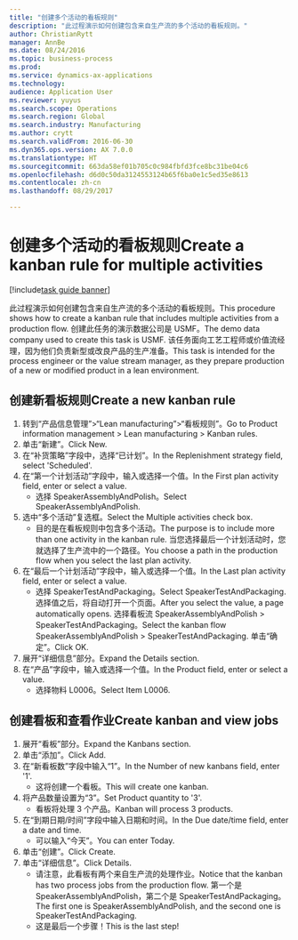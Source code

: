 ```yaml
--- 
title: "创建多个活动的看板规则"
description: "此过程演示如何创建包含来自生产流的多个活动的看板规则。"
author: ChristianRytt
manager: AnnBe
ms.date: 08/24/2016
ms.topic: business-process
ms.prod: 
ms.service: dynamics-ax-applications
ms.technology: 
audience: Application User
ms.reviewer: yuyus
ms.search.scope: Operations
ms.search.region: Global
ms.search.industry: Manufacturing
ms.author: crytt
ms.search.validFrom: 2016-06-30
ms.dyn365.ops.version: AX 7.0.0
ms.translationtype: HT
ms.sourcegitcommit: 663da58ef01b705c0c984fbfd3fce8bc31be04c6
ms.openlocfilehash: d6d0c50da3124553124b65f6ba0e1c5ed35e8613
ms.contentlocale: zh-cn
ms.lasthandoff: 08/29/2017

---
```

# <a name="create-a-kanban-rule-for-multiple-activities"></a><span data-ttu-id="7d5a0-103">创建多个活动的看板规则</span><span class="sxs-lookup"><span data-stu-id="7d5a0-103">Create a kanban rule for multiple activities</span></span>

[!include[task guide banner](../../includes/task-guide-banner.md)]

<span data-ttu-id="7d5a0-104">此过程演示如何创建包含来自生产流的多个活动的看板规则。</span><span class="sxs-lookup"><span data-stu-id="7d5a0-104">This procedure shows how to create a kanban rule that includes multiple activities from a production flow.</span></span> <span data-ttu-id="7d5a0-105">创建此任务的演示数据公司是 USMF。</span><span class="sxs-lookup"><span data-stu-id="7d5a0-105">The demo data company used to create this task is USMF.</span></span> <span data-ttu-id="7d5a0-106">该任务面向工艺工程师或价值流经理，因为他们负责新型或改良产品的生产准备。</span><span class="sxs-lookup"><span data-stu-id="7d5a0-106">This task is intended for the process engineer or the value stream manager, as they prepare production of a new or modified product in a lean environment.</span></span>


## <a name="create-a-new-kanban-rule"></a><span data-ttu-id="7d5a0-107">创建新看板规则</span><span class="sxs-lookup"><span data-stu-id="7d5a0-107">Create a new kanban rule</span></span>
1. <span data-ttu-id="7d5a0-108">转到“产品信息管理”>“Lean manufacturing”>“看板规则”。</span><span class="sxs-lookup"><span data-stu-id="7d5a0-108">Go to Product information management > Lean manufacturing > Kanban rules.</span></span>
2. <span data-ttu-id="7d5a0-109">单击“新建”。</span><span class="sxs-lookup"><span data-stu-id="7d5a0-109">Click New.</span></span>
3. <span data-ttu-id="7d5a0-110">在“补货策略”字段中，选择“已计划”。</span><span class="sxs-lookup"><span data-stu-id="7d5a0-110">In the Replenishment strategy field, select 'Scheduled'.</span></span>
4. <span data-ttu-id="7d5a0-111">在“第一个计划活动”字段中，输入或选择一个值。</span><span class="sxs-lookup"><span data-stu-id="7d5a0-111">In the First plan activity field, enter or select a value.</span></span>
    * <span data-ttu-id="7d5a0-112">选择 SpeakerAssemblyAndPolish。</span><span class="sxs-lookup"><span data-stu-id="7d5a0-112">Select SpeakerAssemblyAndPolish.</span></span>  
5. <span data-ttu-id="7d5a0-113">选中“多个活动”复选框。</span><span class="sxs-lookup"><span data-stu-id="7d5a0-113">Select the Multiple activities check box.</span></span>
    * <span data-ttu-id="7d5a0-114">目的是在看板规则中包含多个活动。</span><span class="sxs-lookup"><span data-stu-id="7d5a0-114">The purpose is to include more than one activity in the kanban rule.</span></span> <span data-ttu-id="7d5a0-115">当您选择最后一个计划活动时，您就选择了生产流中的一个路径。</span><span class="sxs-lookup"><span data-stu-id="7d5a0-115">You choose a path in the production flow when you select the last plan activity.</span></span>  
6. <span data-ttu-id="7d5a0-116">在“最后一个计划活动”字段中，输入或选择一个值。</span><span class="sxs-lookup"><span data-stu-id="7d5a0-116">In the Last plan activity field, enter or select a value.</span></span>
    * <span data-ttu-id="7d5a0-117">选择 SpeakerTestAndPackaging。</span><span class="sxs-lookup"><span data-stu-id="7d5a0-117">Select SpeakerTestAndPackaging.</span></span> <span data-ttu-id="7d5a0-118">选择值之后，将自动打开一个页面。</span><span class="sxs-lookup"><span data-stu-id="7d5a0-118">After you select the value, a page automatically opens.</span></span> <span data-ttu-id="7d5a0-119">选择看板流 SpeakerAssemblyAndPolish > SpeakerTestAndPackaging。</span><span class="sxs-lookup"><span data-stu-id="7d5a0-119">Select the kanban flow SpeakerAssemblyAndPolish > SpeakerTestAndPackaging.</span></span> <span data-ttu-id="7d5a0-120">单击“确定”。</span><span class="sxs-lookup"><span data-stu-id="7d5a0-120">Click OK.</span></span>  
7. <span data-ttu-id="7d5a0-121">展开“详细信息”部分。</span><span class="sxs-lookup"><span data-stu-id="7d5a0-121">Expand the Details section.</span></span>
8. <span data-ttu-id="7d5a0-122">在“产品”字段中，输入或选择一个值。</span><span class="sxs-lookup"><span data-stu-id="7d5a0-122">In the Product field, enter or select a value.</span></span>
    * <span data-ttu-id="7d5a0-123">选择物料 L0006。</span><span class="sxs-lookup"><span data-stu-id="7d5a0-123">Select Item L0006.</span></span>  

## <a name="create-kanban-and-view-jobs"></a><span data-ttu-id="7d5a0-124">创建看板和查看作业</span><span class="sxs-lookup"><span data-stu-id="7d5a0-124">Create kanban and view jobs</span></span>
1. <span data-ttu-id="7d5a0-125">展开“看板”部分。</span><span class="sxs-lookup"><span data-stu-id="7d5a0-125">Expand the Kanbans section.</span></span>
2. <span data-ttu-id="7d5a0-126">单击“添加”。</span><span class="sxs-lookup"><span data-stu-id="7d5a0-126">Click Add.</span></span>
3. <span data-ttu-id="7d5a0-127">在“新看板数”字段中输入“1”。</span><span class="sxs-lookup"><span data-stu-id="7d5a0-127">In the Number of new kanbans field, enter '1'.</span></span>
    * <span data-ttu-id="7d5a0-128">这将创建一个看板。</span><span class="sxs-lookup"><span data-stu-id="7d5a0-128">This will create one kanban.</span></span>  
4. <span data-ttu-id="7d5a0-129">将产品数量设置为“3”。</span><span class="sxs-lookup"><span data-stu-id="7d5a0-129">Set Product quantity to '3'.</span></span>
    * <span data-ttu-id="7d5a0-130">看板将处理 3 个产品。</span><span class="sxs-lookup"><span data-stu-id="7d5a0-130">Kanban will process 3 products.</span></span>  
5. <span data-ttu-id="7d5a0-131">在“到期日期/时间”字段中输入日期和时间。</span><span class="sxs-lookup"><span data-stu-id="7d5a0-131">In the Due date/time field, enter a date and time.</span></span>
    * <span data-ttu-id="7d5a0-132">可以输入“今天”。</span><span class="sxs-lookup"><span data-stu-id="7d5a0-132">You can enter Today.</span></span>  
6. <span data-ttu-id="7d5a0-133">单击“创建”。</span><span class="sxs-lookup"><span data-stu-id="7d5a0-133">Click Create.</span></span>
7. <span data-ttu-id="7d5a0-134">单击“详细信息”。</span><span class="sxs-lookup"><span data-stu-id="7d5a0-134">Click Details.</span></span>
    * <span data-ttu-id="7d5a0-135">请注意，此看板有两个来自生产流的处理作业。</span><span class="sxs-lookup"><span data-stu-id="7d5a0-135">Notice that the kanban has two process jobs from the production flow.</span></span> <span data-ttu-id="7d5a0-136">第一个是 SpeakerAssemblyAndPolish，第二个是 SpeakerTestAndPackaging。</span><span class="sxs-lookup"><span data-stu-id="7d5a0-136">The first one is SpeakerAssemblyAndPolish, and the second one is SpeakerTestAndPackaging.</span></span>  
    * <span data-ttu-id="7d5a0-137">这是最后一个步骤！</span><span class="sxs-lookup"><span data-stu-id="7d5a0-137">This is the last step!</span></span>  


